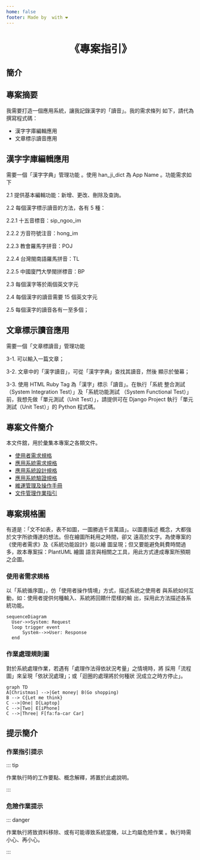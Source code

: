 ```yaml
---
home: false
footer: Made by  with ❤️
---
```


<!-- markdownlint-disable MD024 MD041 MD043 MD033 -->

<!-- ![Hero image](./images/hero.png) -->

<!-- ![Hero image](/images/hero.png =200x200) -->
<!-- <center> -->
<!--   <img src="/images/hero.png" alt="Hero image" width="200" height="200"> -->
<!-- </center> -->

# <span style="text-align:center;display:block;">《專案指引》</span>

## 簡介

## 專案摘要

我需要打造一個應用系統，讓我記錄漢字的「讀音」。我的需求條列
如下，請代為撰寫程式碼：

- 漢字字庫編輯應用
- 文章標示讀音應用

## 漢字字庫編輯應用

需要一個「漢字字典」管理功能 。使用 han_ji_dict 為 App Name
。功能需求如下

2.1 提供基本編輯功能：新增、更改、刪除及查詢。

2.2 每個漢字標示讀音的方法，各有 5 種：

2.2.1 十五音標音：sip_ngoo_im

2.2.2 方音符號注音：hong_im

2.2.3 教會羅馬字拼音：POJ

2.2.4 台灣閩南語羅馬拼音：TL

2.2.5 中國廈門大學閩拼標音：BP

2.3 每個漢字等於兩個英文字元

2.4 每個漢字的讀音需要 15 個英文字元

2.5 每個漢字的讀音各有一至多個；

## 文章標示讀音應用

需要一個「文章標讀音」管理功能

3-1. 可以輸入一篇文章；

3-2. 文章中的「漢字讀音」，可從「漢字字典」查找其讀音，然後
顯示於螢幕；

3-3. 使用 HTML Ruby Tag 為「漢字」標示「讀音」。在執行「系統
整合測試（System Integration Test）」及「系統功能測試
（System Functional Test）」前，我想先做「單元測試（Unit
Test）」，請提供可在 Django Project 執行「單元測試（Unit
Test）」的 Python 程式碼。

## 專案文件簡介

本文件舘，用於彙集本專案之各類文件。

- [使用者需求規格](./d100_URS/)
- [應用系統需求規格](./d200_SRS/)
- [應用系統設計規格](./d300_SDD/)
- [應用系統驗證規格](./d400_DEV/)
- [維運管理及操作手冊](./d500_OP/)
- [文件管理作業指引](./d500_OP/doc_lib)

## 專案規格圖

有道是：「文不如表，表不如圖，一圖勝過千言萬語」。以圖畫描述
概念，大都強於文字所欲傳達的想法。但在繪圖所耗用之時間，卻又
遠高於文字。為使專案的《使用者需求》及《系統功能設計》能以繪
圖呈現；但又要能避免耗費時間過多，故本專案採：PlantUML 繪圖
語言與相關之工具，用此方式達成專案所預期之企圖。

### 使用者需求規格

以「系統循序圖」，仿「使用者操作情境」方式，描述系統之使用者
與系統如何互動，如：使用者提供何種輸入、系統將回饋什麼樣的輸
出，採用此方法描述各系統功能。

<!-- markdownlint-disable line-length -->
<mermaid/>

```mermaid
sequenceDiagram
  User->>System: Request
  loop trigger event
      System-->>User: Response
  end
```

<!-- markdownlint-enable line-length -->

### 作業處理規則圖

對於系統處理作業，若遇有「處理作法得依狀況考量」之情境時，將
採用「流程圖」來呈現「依狀況處理」；或「迴圈的處理將於何種狀
況成立之時方停止」。

<mermaid/>

```mermaid
graph TD
A[Christmas] -->|Get money| B(Go shopping)
B --> C{Let me think}
C -->|One| D[Laptop]
C -->|Two| E[iPhone]
C -->|Three| F[fa:fa-car Car]
```

## 提示簡介

### 作業指引提示

::: tip

作業執行時的工作要點、概念解釋，將置於此處說明。

:::

### 危險作業提示

::: danger

作業執行將致資料移除、或有可能導致系統當機，以上均屬危險作業
。執行時需小心、再小心。

:::

<style>
.tip {
  background-color: var(--color-tip-bg);
  color: var(--color-tip-text);
  border-color: var(--color-tip-border);
}
.danger {
  background-color: var(--color-danger-bg);
  color: var(--color-danger-text);
  border-color: var(--color-danger-border);
}
</style>
